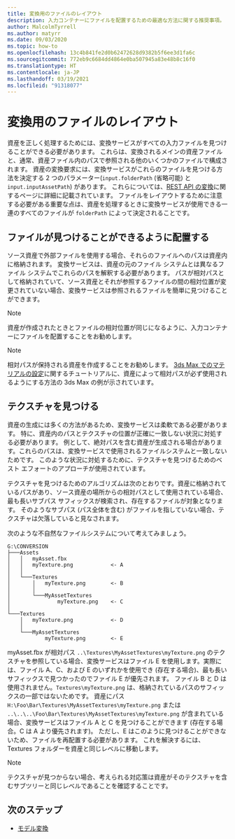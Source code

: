 ```yaml
---
title: 変換用のファイルのレイアウト
description: 入力コンテナーにファイルを配置するための最適な方法に関する推奨事項。
author: MalcolmTyrrell
ms.author: matyrr
ms.date: 09/03/2020
ms.topic: how-to
ms.openlocfilehash: 13c4b841fe2d0b62472628d9382b5f6ee3d1fa6c
ms.sourcegitcommit: 772eb9c6684dd4864e0ba507945a83e48b8c16f0
ms.translationtype: HT
ms.contentlocale: ja-JP
ms.lasthandoff: 03/19/2021
ms.locfileid: "91318077"
---
```

# <a name="laying-out-files-for-conversion"></a>変換用のファイルのレイアウト

資産を正しく処理するためには、変換サービスがすべての入力ファイルを見つけることができる必要があります。
これらは、変換されるメインの資産ファイルと、通常、資産ファイル内のパスで参照される他のいくつかのファイルで構成されます。
資産の変換要求には、変換サービスがこれらのファイルを見つける方法を決定する 2 つのパラメーター(`input.folderPath` (省略可能) と `input.inputAssetPath`) があります。
これらについては、[REST API の変換](conversion-rest-api.md)に関するページに詳細に記載されています。
ファイルをレイアウトするために注意する必要がある重要な点は、資産を処理するときに変換サービスが使用できる一連のすべてのファイルが `folderPath` によって決定されることです。

## <a name="placing-files-so-they-can-be-found"></a>ファイルが見つけることができるように配置する

ソース資産で外部ファイルを使用する場合、それらのファイルへのパスは資産内に格納されます。
変換サービスは、資産の元のファイル システムとは異なるファイル システムでこれらのパスを解釈する必要があります。
パスが相対パスとして格納されていて、ソース資産とそれが参照するファイルの間の相対位置が変更されていない場合、変換サービスは参照されるファイルを簡単に見つけることができます。

> [!Note]
> 資産が作成されたときとファイルの相対位置が同じになるように、入力コンテナーにファイルを配置することをお勧めします。

> [!Note]
> 相対パスが保持される資産を作成することをお勧めします。
> [3ds Max でのマテリアルの設定](../../tutorials/modeling/3dsmax-material-setup.md)に関するチュートリアルに、資産によって相対パスが必ず使用されるようにする方法の 3ds Max の例が示されています。

## <a name="finding-textures"></a>テクスチャを見つける

資産の生成には多くの方法があるため、変換サービスは柔軟である必要があります。
特に、資産内のパスとテクスチャの位置が正確に一致しない状況に対処する必要があります。
例として、絶対パスを含む資産が生成される場合があります。これらのパスは、変換サービスで使用されるファイルシステムと一致しないためです。
このような状況に対処するために、テクスチャを見つけるためのベスト エフォートのアプローチが使用されています。

テクスチャを見つけるためのアルゴリズムは次のとおりです。資産に格納されているパスがあり、ソース資産の場所からの相対パスとして使用されている場合、最も長いサブパス サフィックスが検索され、存在するファイルが対象となります。
そのようなサブパス (パス全体を含む) がファイルを指していない場合、テクスチャは欠落していると見なされます。

次のような不自然なファイルシステムについて考えてみましょう。 
```
G:\CONVERSION
├───Assets
│   │   myAsset.fbx
│   │   myTexture.png            <- A
│   │
│   └───Textures
│       │   myTexture.png        <- B
│       │
│       └───MyAssetTextures
│               myTexture.png    <- C
│
└───Textures
    │   myTexture.png            <- D
    │
    └───MyAssetTextures
            myTexture.png        <- E
```
myAsset.fbx が相対パス `..\Textures\MyAssetTextures\myTexture.png` のテクスチャを参照している場合、変換サービスはファイル E を使用します。実際には、ファイル A、C、および E のいずれかを使用でき (存在する場合)、最も長いサフィックスで見つかったのでファイル E が優先されます。
ファイル B と D は使用されません。`Textures\myTexture.png` は、格納されているパスのサフィックスの一部ではないためです。
資産にパス `H:\Foo\Bar\Textures\MyAssetTextures\myTexture.png` または `..\..\..\Foo\Bar\Textures\MyAssetTextures\myTexture.png` が含まれている場合、変換サービスはファイル A と C を見つけることができます (存在する場合。C は A より優先されます)。 ただし、E はこのように見つけることができないため、ファイルを再配置する必要があります。
これを解決するには、Textures フォルダーを資産と同じレベルに移動します。

> [!Note]
> テクスチャが見つからない場合、考えられる対応策は資産がそのテクスチャを含むサブツリーと同じレベルであることを確認することです。

## <a name="next-steps"></a>次のステップ

- [モデル変換](model-conversion.md)
